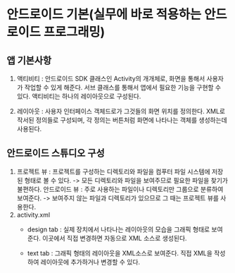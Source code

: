 # 안드로이드 기본(실무에 바로 적용하는 안드로이드 프로그래밍)
## 앱 기본사항
1. 액티비티 : 안드로이드 SDK 클래스인 Activity의 개개체로, 화면을 통해서 			  사용자가 작업할 수 있게 해준다. 
			 서브 클래스를 통해서 앱에서 필요한 기능을 구현할 수 있다.
			 액티비티는 하나의 레이아웃으로 구성된다.

2. 레이아웃 : 사용자 인터페이스 객체드로가 그것들의 화면 위치를 정의한다. 
			 XML로 작서된 정의들로 구성되며, 각 정의는 버튼처럼 화면에 나타나는 객체를 생성하는데 사용된다.

## 안드로이드 스튜디오 구성
1. 프로젝트 뷰 : 프로젝트를 구성하는 디렉토리와 파일을 컴푸터 파일 시스템에 				  저장된 형태로 볼 수 있다.
				-> 모든 디렉토리와 파일을 보여주므로 필요한 파일을 찾기가 불편하다.
   안드로이드 뷰 : 주로 사용하는 파일이나 디렉토리만 그룹으로 분류하여 				   보여준다.
   				  -> 보여주지 않는 파일과 디렉토리가 있으므로 그 때는 프로젝트 뷰를 사용한다.
2. activity.xml 
	* design tab : 실제 장치에서 나타나는 레이아웃의 모습을 그래픽 형태로 				보여준다.
					이곳에서 직접 변경하면 자동으로 XML 소스로 생성된다.

	* text tab : 그래픽 형태의 레이아웃을 XML소스로 보여준다. 직접 XML을 
				 작성하여 레이아웃에 추가하거나 변경할 수 있다. 
	